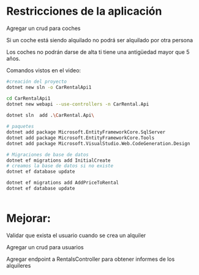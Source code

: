# Restricciones de la aplicación

Agregar un crud para coches

Si un coche está siendo alquilado no podrá ser alquilado por otra persona

Los coches no podrán darse de alta ti tiene una antigüedad mayor que 5 años.


Comandos vistos en el video:
```bash
#creación del proyecto
dotnet new sln -o CarRentalApi1

cd CarRentalApi1
dotnet new webapi --use-controllers -n CarRental.Api
 
dotnet sln  add .\CarRental.Api\

# paquetes
dotnet add package Microsoft.EntityFrameworkCore.SqlServer
dotnet add package Microsoft.EntityFrameworkCore.Tools
dotnet add package Microsoft.VisualStudio.Web.CodeGeneration.Design

# Migraciones de base de datos
dotnet ef migrations add InitialCreate
# creamos la base de datos si no existe 
dotnet ef database update

dotnet ef migrations add AddPriceToRental
dotnet ef database update



```



# Mejorar:


Validar que exista el usuario cuando se crea un alquiler

Agregar un crud para usuarios

Agregar endpoint a RentalsController para obtener informes de los alquileres

